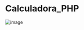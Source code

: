 # Calculadora_PHP

![image](https://github.com/J0vana23/Calculadora_PHP/assets/125403554/9f0d9056-9b2b-4879-a6c8-d77484561fad)
